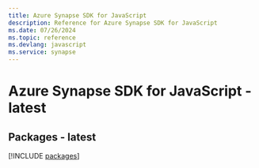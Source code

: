 ```yaml
---
title: Azure Synapse SDK for JavaScript
description: Reference for Azure Synapse SDK for JavaScript
ms.date: 07/26/2024
ms.topic: reference
ms.devlang: javascript
ms.service: synapse
---
```

# Azure Synapse SDK for JavaScript - latest
## Packages - latest
[!INCLUDE [packages](synapse-index.md)]